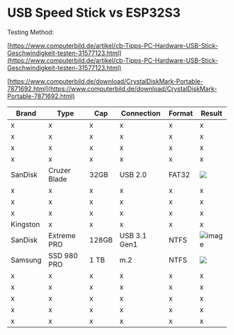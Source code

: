 # USB Speed Stick vs ESP32S3

Testing Method:

[https://www.computerbild.de/artikel/cb-Tipps-PC-Hardware-USB-Stick-Geschwindigkeit-testen-31577123.html](https://www.computerbild.de/artikel/cb-Tipps-PC-Hardware-USB-Stick-Geschwindigkeit-testen-31577123.html)

[https://www.computerbild.de/download/CrystalDiskMark-Portable-7871692.html](https://www.computerbild.de/download/CrystalDiskMark-Portable-7871692.html)

| Brand | Type | Cap | Connection | Format | Result |
| --- | --- | --- | --- | --- | --- |
| x | x | x | x | x | x |
| x | x | x | x | x | x |
| x | x | x | x | x | x |
| x | x | x | x | x | x |
| SanDisk | Cruzer Blade | 32GB | USB 2.0 | FAT32 | ![](https://user-images.githubusercontent.com/69573151/217361551-c1eeb290-a683-4d8e-937c-d75ce4a8fdfb.png) |
| x | x | x | x | x | x |
| x | x | x | x | x | x |
| x | x | x | x | x | x |
| Kingston | x | x | x | x | x |
| SanDisk | Extreme PRO | 128GB  | USB 3.1 Gen1|  NTFS | ![image](https://user-images.githubusercontent.com/69573151/217363994-cfdff596-231f-4a60-978c-1c885d238924.png)|
| Samsung | SSD 980 PRO | 1 TB | m.2 | NTFS | ![](https://user-images.githubusercontent.com/69573151/217362259-0c7982dc-f856-4b81-9f7e-5c7207410287.png) |
| x | x | x | x | x | x |
| x | x | x | x | x | x |
| x | x | x | x | x | x |
| x | x | x | x | x | x |
| x | x | x | x | x | x |
